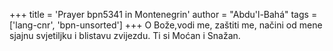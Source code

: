 +++
title = 'Prayer bpn5341 in Montenegrin'
author = "Abdu'l-Bahá"
tags = ['lang-cnr', 'bpn-unsorted']
+++
O Bože,vodi me, zaštiti me, načini od mene sjajnu svjetiljku i blistavu zvijezdu. Ti si Moćan i Snažan.
